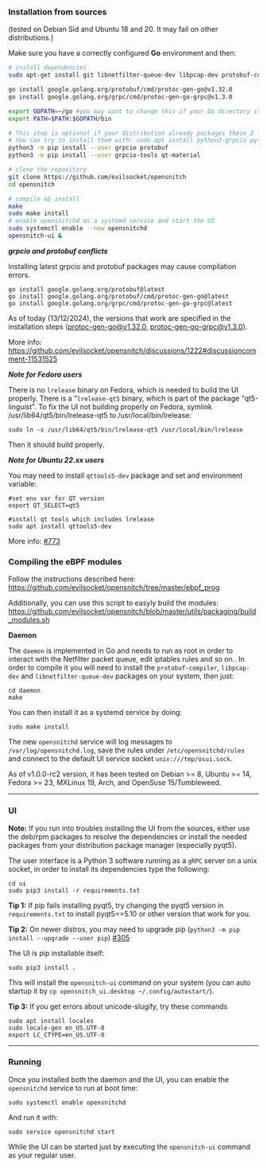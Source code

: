 ### Installation from sources

(tested on Debian Sid and Ubuntu 18 and 20. It may fail on other distributions.)

Make sure you have a correctly configured **Go** environment and then:

```bash
# install dependencies
sudo apt-get install git libnetfilter-queue-dev libpcap-dev protobuf-compiler python3-pip pyqt5-dev-tools qttools5-dev-tools qtbase5-dev qtchooser qt5-qmake qtbase5-dev-tools python3-pyqt5.qtsql python3-notify2

go install google.golang.org/protobuf/cmd/protoc-gen-go@v1.32.0
go install google.golang.org/grpc/cmd/protoc-gen-go-grpc@v1.3.0

export GOPATH=~/go #you may want to change this if your Go directory is different
export PATH=$PATH:$GOPATH/bin

# This step is optional if your distribution already packages these 2 libs.
# You can try to install them with: sudo apt install python3-grpcio python3-protobuf
python3 -m pip install --user grpcio protobuf
python3 -m pip install --user grpcio-tools qt-material

# clone the repository
git clone https://github.com/evilsocket/opensnitch
cd opensnitch

# compile && install
make
sudo make install
# enable opensnitchd as a systemd service and start the UI
sudo systemctl enable --now opensnitchd
opensnitch-ui &
```

***grpcio and protobuf conflicts***

Installing latest grpcio and protobuf packages may cause compilation errors.

```
go install google.golang.org/protobuf@latest
go install google.golang.org/protobuf/cmd/protoc-gen-go@latest
go install google.golang.org/grpc/cmd/protoc-gen-go-grpc@latest
```

As of today (13/12/2024), the versions that work are specified in the installation steps (protoc-gen-go@v1.32.0, protoc-gen-go-grpc@v1.3.0).

More info: https://github.com/evilsocket/opensnitch/discussions/1222#discussioncomment-11531525

***Note for Fedora users***

There is no `lrelease` binary on Fedora, which is needed to build the UI properly. There is a "`lrelease-qt5` binary, which is part of the package "qt5-linguist".
To fix the UI not building properly on Fedora, symlink /usr/lib64/qt5/bin/lrelease-qt5 to /usr/local/bin/lrelease:
```
sudo ln -s /usr/lib64/qt5/bin/lrelease-qt5 /usr/local/bin/lrelease
```
Then it should build properly.

***Note for Ubuntu 22.xx users***

You may need to install `qttools5-dev` package and set and environment variable:

```
#set env var for QT version
export QT_SELECT=qt5

#install qt tools which includes lrelease
sudo apt install qttools5-dev
```

More info: [#773](https://github.com/evilsocket/opensnitch/issues/773)

### Compiling the eBPF modules

Follow the instructions described here: https://github.com/evilsocket/opensnitch/tree/master/ebpf_prog

Additionally, you can use this script to easyly build the modules:
https://github.com/evilsocket/opensnitch/blob/master/utils/packaging/build_modules.sh

**Daemon**

The `daemon` is implemented in Go and needs to run as root in order to interact with the Netfilter packet queue, edit
iptables rules and so on..
In order to compile it you will need to install the `protobuf-compiler`, `libpcap-dev` and `libnetfilter-queue-dev`
packages on your system, then just:

    cd daemon
    make

You can then install it as a systemd service by doing:

    sudo make install

The new `opensnitchd` service will log messages to `/var/log/opensnitchd.log`, save the rules under `/etc/opensnitchd/rules` and connect to the default UI service socket `unix:///tmp/osui.sock`.

As of v1.0.0-rc2 version, it has been tested on Debian >= 8, Ubuntu >= 14, Fedora >= 23, MXLinux 19, Arch, and OpenSuse 15/Tumbleweed.


***


### UI

**Note:** If you run into troubles installing the UI from the sources, either use the deb/rpm packages to resolve the dependencies or install the needed packages from your distribution package manager (especially pyqt5).

The user interface is a Python 3 software running as a `gRPC` server on a unix socket, in order to install its dependencies type the following:

    cd ui
    sudo pip3 install -r requirements.txt

**Tip 1:** If pip fails installing pyqt5, try changing the pyqt5 version in `requirements.txt` to install pyqt5==5.10 or other version that work for you.

**Tip 2:** On newer distros, you may need to upgrade pip (`python3 -m pip install --upgrade --user pip`) [#305](https://github.com/evilsocket/opensnitch/issues/305)

The UI is pip installable itself:

    sudo pip3 install .

This will install the `opensnitch-ui` command on your system (you can auto startup it by `cp opensnitch_ui.desktop ~/.config/autostart/`).

**Tip 3:** If you get errors about unicode-slugify, try these commands

    sudo apt install locales
    sudo locale-gen en_US.UTF-8
    export LC_CTYPE=en_US.UTF-8



***

### Running

Once you installed both the daemon and the UI, you can enable the `opensnitchd` service to run at boot time:

    sudo systemctl enable opensnitchd

And run it with:

    sudo service opensnitchd start

While the UI can be started just by executing the `opensnitch-ui` command as your regular user.
